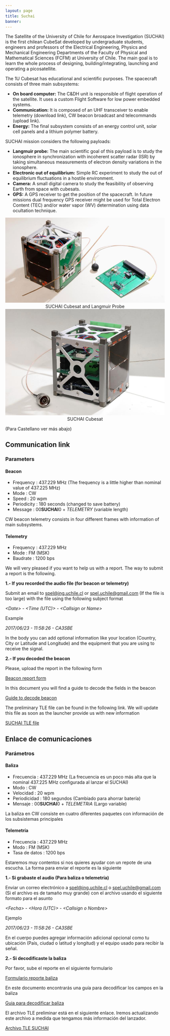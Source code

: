 ```yaml
---
layout: page
title: Suchai
banner:
---
```

The Satellite of the University of Chile for Aerospace Investigation (SUCHAI) is the first chilean CubeSat developed by undergraduate students, engineers and professors of the Electrical Engineering, Physics and Mechanical Engineering Departments of the Faculty of Physical and Mathematical Sciences (FCFM) at University of Chile. The main goal is to learn the whole process of designing, building/integrating, launching and operating a picosatellite. 

The 1U Cubesat has educational and scientific purposes. The spacecraft consists of three main subsystems:

* **On board computer:** The C&DH unit is responsible of flight operation of the satellite. It uses a custom Flight Software for low power embedded systems.
* **Communication:** It is composed of an UHF transceiver to enable telemetry (download link), CW beacon broadcast and telecommands (upload link).
* **Energy:** The final subsystem consists of an energy control unit, solar cell panels and a lithium polymer battery.

SUCHAI mission considers the following payloads:

* **Langmuir probe:** The main scientific goal of this payload is to study the ionosphere in synchronization with incoherent scatter radar (ISR) by taking simultaneous measurements of electron density variations in the ionosphere.
* **Electronic out of equilibrium:** Simple RC experiment to study the out of equilibrium fluctuations in a hostile environment.
* **Camera:** A small digital camera to study the feasibility of observing Earth from space with cubesats.
* **GPS:** A GPS receiver to get the position of the spacecraft. In future missions dual frequency GPS receiver might be used for Total Electron Content (TEC) and/or water vapor (WV) determination using data ocultation technique.

<!---
{% include image.html src="/images/suchai/suchai_langmuir.jpg" title="SUCHAI Cubesat and Langmuir Probe" %}
{% include image.html src="/images/suchai/suchai_satellite_2.jpg" title="SUCHAI Cubesat" %}
--->
<img class="pure-img img-center" src="/images/suchai/suchai_langmuir.jpg">
<center> SUCHAI Cubesat and Langmuir Probe </center>
<img class="pure-img img-center" src="/images/suchai/suchai_satellite_2.jpg">
<center> SUCHAI Cubesat </center>
<!---
# ![SUCHAI Cubesat and Langmuir Probe](/images/suchai/suchai_langmuir.jpg)
# ![SUCHAI Cubesat](/images/suchai/suchai_satellite_2.jpg)
--->

(Para Castellano ver más abajo)

## Communication link

### Parameters

#### Beacon
- Frequency   : 437.229 MHz (The frequency is a little higher than nominal value of 437.225 MHz)
- Mode        : CW
- Speed       : 20 wpm
- Periodicity : 180 seconds (changed to save battery)
- Message     : 00**SUCHAI**0 + *TELEMETRY*  (variable length)

CW beacon telemetry consists in four different frames with information of main subsystems.

#### Telemetry

- Frequency : 437.229 MHz
- Mode      : FM (MSK)
- Baudrate  : 1200 bps

We will very pleased if you want to help us with a report. The way to submit a report is the following.

**1.- If you recorded the audio file (for beacon or telemetry)**

Submit an email to spel@ing.uchile.cl or spel.uchile@gmail.com (If the file is too large) with the file using the following subject format

*&lt;Date&gt; - &lt;Time (UTC)&gt; - &lt;Callsign or Name&gt;*

Example

*2017/06/23 - 11:58:26 - CA3SBE*

In the body you can add optional information like your location (Country, City or Latitude and Longitude) and the equipment that you are using to receive the signal.

**2.- If you decoded the beacon**

Please, upload the report in the following form

<a href="https://docs.google.com/forms/d/e/1FAIpQLScCTWkwt-5ZcCEPna7ec7vP6pzK41RNwoRSTzQkcKvzeqQisg/viewform?usp=sf_link">Beacon report form</a>

In this document you will find a guide to decode the fields in the beacon

<a href="https://drive.google.com/open?id=1ZM9AqqwXr6p1DFZzGj1USDjEjsDjPBmKkakULxSc768">Guide to decode beacon</a>

The preliminary TLE file can be found in the following link. We will update this file as soon as the launcher provide us with new information

<a href="/20170823-suchai.tle">SUCHAI TLE file</a>

## Enlace de comunicaciones

### Parámetros

#### Baliza
- Frecuencia    : 437.229 MHz (La frecuencia es un poco más alta que la nominal 437.225 MHz configurada al lanzar el SUCHAI)
- Modo          : CW
- Velocidad     : 20 wpm
- Periodicidad  : 180 segundos (Cambiado para ahorrar batería)
- Mensaje       : 00**SUCHAI**0 + *TELEMETRiA*  (Largo variable)

La baliza en CW consiste en cuatro diferentes paquetes con información de los subsistemas principales

#### Telemetría

- Frecuencia     : 437.229 MHz
- Modo           : FM (MSK)
- Tasa de datos  : 1200 bps

Estaremos muy contentos si nos quieres ayudar con un repote de una escucha. La forma para enviar el reporte es la siguiente

**1.- Si grabaste el audio (Para baliza o telemetría)**

Enviar un correo electrónico a spel@ing.uchile.cl o spel.uchile@gmail.com (Si el archivo es de tamaño muy grande) con el archivo usando el siguiente formato para el asunto

*&lt;Fecha&gt; - &lt;Hora (UTC)&gt; - &lt;Callsign o Nombre&gt;*

Ejemplo

*2017/06/23 - 11:58:26 - CA3SBE*

En el cuerpo puedes agregar información adicional opcional como tu ubicación (País, ciudad o latitud y longitud) y el equipo usado para recibir la señal.


**2.- Si decodificaste la baliza**

Por favor, sube el reporte en el siguiente formulario

<a href="https://docs.google.com/forms/d/e/1FAIpQLScCTWkwt-5ZcCEPna7ec7vP6pzK41RNwoRSTzQkcKvzeqQisg/viewform?usp=sf_link">Formulario reporte baliza</a>

En este documento encontrarás una guía para decodificar los campos en la baliza

<a href="https://drive.google.com/open?id=1ZM9AqqwXr6p1DFZzGj1USDjEjsDjPBmKkakULxSc768">Guia para decodificar baliza</a>

El archivo TLE preliminar está en el siguiente enlace. Iremos actualizando este archivo a medida que tengamos más información del lanzador.

<a href="/20170823-suchai.tle">Archivo TLE SUCHAI</a>


<!--### Morse decoder

{%include beacon.html%}-->
